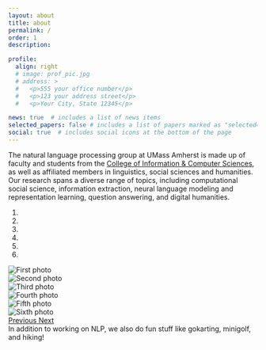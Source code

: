 ```yaml
---
layout: about
title: about
permalink: /
order: 1
description:

profile:
  align: right
  # image: prof_pic.jpg
  # address: >
  #   <p>555 your office number</p>
  #   <p>123 your address street</p>
  #   <p>Your City, State 12345</p>

news: true  # includes a list of news items
selected_papers: false # includes a list of papers marked as "selected={true}"
social: true  # includes social icons at the bottom of the page
---
```


The natural language processing group at UMass Amherst is made up of faculty and students from the <a href="https://www.cics.umass.edu/">College of Information & Computer Sciences</a>, as well as affiliated members in linguistics, social sciences and humanities. Our research spans a diverse range of topics, including computational social science, information extraction, neural language modeling and representation learning, question answering, and digital humanities. 

<!-- <div class="row mt-3">
  <div class="col-sm mt-3 mt-md-0">
    <img class="img-fluid rounded z-depth-1" src="{{ site.baseurl }}/assets/img/cics_social_2022.jpg" data-zoomable="">
  </div>
  <div class="col-sm mt-3 mt-md-0">
      <img class="img-fluid rounded z-depth-1" src="{{ site.baseurl }}/assets/img/hike_2021.jpg" data-zoomable="">
  </div>
</div>

<div class="row mt-3">
    <div class="col-sm mt-3 mt-md-0">
        <img class="img-fluid rounded z-depth-1" src="{{ site.baseurl }}/assets/img/gokart.JPG" data-zoomable>
    </div>
    <div class="col-sm mt-3 mt-md-0">
        <img class="img-fluid rounded z-depth-1" src="{{ site.baseurl }}/assets/img/arcade.JPG" data-zoomable>
    </div>
</div> -->

<div id="carouselExampleIndicators" class="carousel slide" data-ride="carousel">
  <ol class="carousel-indicators">
    <li data-target="#carouselExampleIndicators" data-slide-to="0" class="active"></li>
    <li data-target="#carouselExampleIndicators" data-slide-to="1"></li>
    <li data-target="#carouselExampleIndicators" data-slide-to="2"></li>
    <li data-target="#carouselExampleIndicators" data-slide-to="3"></li>
    <li data-target="#carouselExampleIndicators" data-slide-to="4"></li>
    <li data-target="#carouselExampleIndicators" data-slide-to="5"></li>
  </ol>
  <div class="carousel-inner">
    <div class="carousel-item active">
      <img class="d-block w-100" src="{{ site.baseurl }}/assets/img/hike_2023.jpg" alt="First photo">
    </div>
    <div class="carousel-item">
      <img class="d-block w-100" src="{{ site.baseurl }}/assets/img/lab_social_may_2023.jpg" alt="Second photo">
    </div>
    <div class="carousel-item">
      <img class="d-block w-100" src="{{ site.baseurl }}/assets/img/cics_social_2022.jpg" alt="Third photo">
    </div>
    <div class="carousel-item">
      <img class="d-block w-100" src="{{ site.baseurl }}/assets/img/hike_2021.jpg" alt="Fourth photo">
    </div>
    <div class="carousel-item">
      <img class="d-block w-100" src="{{ site.baseurl }}/assets/img/gokart.JPG" alt="Fifth photo">
    </div>
    <div class="carousel-item">
      <img class="d-block w-100" src="{{ site.baseurl }}/assets/img/arcade.JPG" alt="Sixth photo">
    </div>
  </div>
  <a class="carousel-control-prev" href="#carouselExampleIndicators" role="button" data-slide="prev">
    <span class="carousel-control-prev-icon" aria-hidden="true" style="width: 70px; height: 70px"></span>
    <span class="sr-only">Previous</span>
  </a>
  <a class="carousel-control-next" href="#carouselExampleIndicators" role="button" data-slide="next">
    <span class="carousel-control-next-icon" aria-hidden="true" style="width: 70px; height: 70px"></span>
    <span class="sr-only">Next</span>
  </a>
</div>

<div class="caption">
    In addition to working on NLP, we also do fun stuff like gokarting, minigolf, and hiking!
</div>
